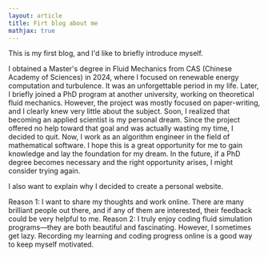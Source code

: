 ```yaml
---
layout: article
title: Firt blog about me 
mathjax: true
---
```


This is my first blog, and I'd like to briefly introduce myself.

I obtained a Master's degree in Fluid Mechanics from CAS (Chinese Academy of Sciences) in 2024, where I focused on renewable energy computation and turbulence. It was an unforgettable period in my life.
Later, I briefly joined a PhD program at another university, working on theoretical fluid mechanics. However, the project was mostly focused on paper-writing, and I clearly knew very little about the subject.
Soon, I realized that becoming an applied scientist is my personal dream. Since the project offered no help toward that goal and was actually wasting my time, I decided to quit.
Now, I work as an algorithm engineer in the field of mathematical software. I hope this is a great opportunity for me to gain knowledge and lay the foundation for my dream.
In the future, if a PhD degree becomes necessary and the right opportunity arises, I might consider trying again.

I also want to explain why I decided to create a personal website.

Reason 1: I want to share my thoughts and work online. There are many brilliant people out there, and if any of them are interested, their feedback could be very helpful to me.
Reason 2: I truly enjoy coding fluid simulation programs—they are both beautiful and fascinating. However, I sometimes get lazy. Recording my learning and coding progress online is a good way to keep myself motivated.
